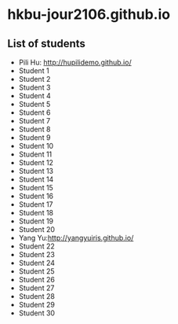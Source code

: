 # hkbu-jour2106.github.io

## List of students

* Pili Hu: http://hupilidemo.github.io/
* Student 1
* Student 2
* Student 3
* Student 4
* Student 5
* Student 6
* Student 7
* Student 8
* Student 9
* Student 10
* Student 11
* Student 12
* Student 13
* Student 14
* Student 15
* Student 16
* Student 17
* Student 18
* Student 19
* Student 20
* Yang Yu:http://yangyuiris.github.io/
* Student 22
* Student 23
* Student 24
* Student 25
* Student 26
* Student 27
* Student 28
* Student 29
* Student 30
